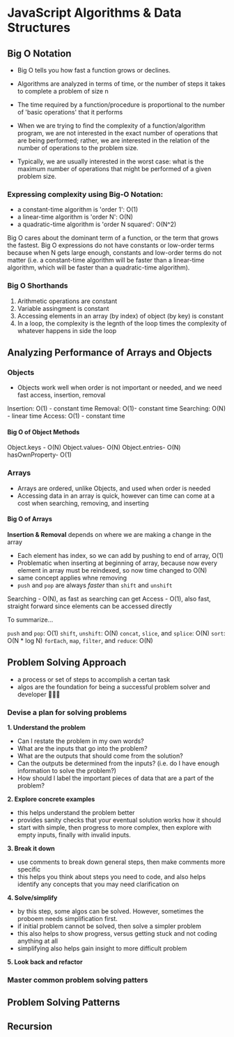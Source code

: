 # JavaScript Algorithms & Data Structures

## Big O Notation

- Big O tells you how fast a function grows or declines.
- Algorithms are analyzed in terms of time, or the number of steps it takes to complete a problem of size n

- The time required by a function/procedure is proportional to the number of 'basic operations' that it performs
- When we are trying to find the complexity of a function/algorithm program, we are not interested in the exact number of operations that are being performed; rather, we are interested in the relation of the number of operations to the problem size.
- Typically, we are usually interested in the worst case: what is the maximum number of operations that might be performed of a given problem size.

### Expressing complexity using Big-O Notation:

- a constant-time algorithm is 'order 1': O(1)
- a linear-time algorithm is 'order N': O(N)
- a quadratic-time algorithm is 'order N squared': O(N^2)

Big O cares about the dominant term of a function, or the term that grows the fastest. Big O expressions do not have constants or low-order terms because when N gets large enough, constants and low-order terms do not matter (i.e. a constant-time algorithm will be faster than a linear-time algorithm, which will be faster than a quadratic-time algorithm).

### Big O Shorthands

1. Arithmetic operations are constant
2. Variable assingment is constant
3. Accessing elements in an array (by index) of object (by key) is constant
4. In a loop, the complexity is the legnth of the loop times the complexity of whatever happens in side the loop

## Analyzing Performance of Arrays and Objects

### Objects

- Objects work well when order is not important or needed, and we need fast access, insertion, removal

Insertion: O(1) - constant time
Removal: O(1)- constant time
Searching: O(N) - linear time
Access: O(1) - constant time

#### Big O of Object Methods

Object.keys - O(N)
Object.values- O(N)
Object.entries- O(N)
hasOwnProperty- O(1)

### Arrays

- Arrays are ordered, unlike Objects, and used when order is needed
- Accessing data in an array is quick, however can time can come at a cost when searching, removing, and inserting

#### Big O of Arrays

**Insertion & Removal** depends on where we are making a change in the array

- Each element has index, so we can add by pushing to end of array, O(1)
- Problematic when inserting at beginning of array, because now every element in array must be reindexed, so now time changed to O(N)
- same concept applies whne removing
- `push` and `pop` are always _faster_ than `shift` and `unshift`

Searching - O(N), as fast as searching can get
Access - O(1), also fast, straight forward since elements can be accessed directly

To summarize...

`push` and `pop`: O(1)
`shift`, `unshift`: O(N)
`concat`, `slice`, and `splice`: O(N)
`sort`: O(N \* log N)
`forEach`, `map`, `filter`, and `reduce`: O(N)

## Problem Solving Approach

- a process or set of steps to accomplish a certan task
- algos are the foundation for being a successful problem solver and developer 👩🏻‍💻

### Devise a plan for solving problems

**1. Understand the problem**

- Can I restate the problem in my own words?
- What are the inputs that go into the problem?
- What are the outputs that should come from the solution?
- Can the outputs be determined from the inputs? (i.e. do I have enough information to solve the problem?)
- How should I label the important pieces of data that are a part of the problem?

**2. Explore concrete examples**

- this helps understand the problem better
- provides sanity checks that your eventual solution works how it should
- start with simple, then progress to more complex, then explore with empty inputs, finally with invalid inputs.

**3. Break it down**

- use comments to break down general steps, then make comments more specific
- this helps you think about steps you need to code, and also helps identify any concepts that you may need clarification on

**4. Solve/simplify**

- by this step, some algos can be solved. However, sometimes the proboem needs simplification first.
- if initial problem cannot be solved, then solve a simpler problem
- this also helps to show progress, versus getting stuck and not coding anything at all
- simplifying also helps gain insight to more difficult problem

**5. Look back and refactor**

### Master common problem solving patters

## Problem Solving Patterns

## Recursion
